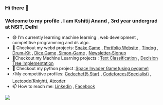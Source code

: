 ### Hi there 👋

### Welcome to my profile . I am Kshitij Anand , 3rd year undergrad at NSIT, Delhi

<!--- 🔭 I’m currently working on ...machine learning and competititve programming*/-->
- 😄 I’m currently learning machine learning , web development , competitive programming and ds algo.
- 🔭 Checkout my webd projects: [Snake Game](https://kshitijanand36.github.io/Snake-Game/) , [Portfolio Website](https://kshitijanand36.github.io/My-personal-Website/)  , [Tindog](https://kshitijanand36.github.io/Tindog/) , [Drum-Kit](https://kshitijanand36.github.io/Drum-Kit/) , [Dice Game](https://kshitijanand36.github.io/Dice-game/) ,[Simon-Game](https://kshitijanand36.github.io/Simon-Game/) , [Newsletter-Signup](https://intense-fjord-47843.herokuapp.com/)
- 🔭Checkout my Machine Learning projects : [Text Classification](https://github.com/kshitijanand36/Text-Classificaton-Project) , [Decision Tree Implementation](https://nbviewer.jupyter.org/github/kshitijanand36/Machine-Learning-algorithms/blob/master/DecisionTreeImplementation.ipynb)
- 🔭 Checkout my python project :[Space Invader Game(using pygame)](https://github.com/kshitijanand36/Space-invaders-game-using-pygame-)
- ⚡My competitive profiles: [Codechef(5 Star)](https://www.codechef.com/users/aim_google234) , [Codeforces(Specialist)](https://codeforces.com/profile/kshitijanand36) ,  [Leetcode(Knight)](https://leetcode.com/kshitijanand2/), [Atcoder](https://atcoder.jp/users/NSIT_coder45)  
 - 📫 How to reach me: [Linkedin](https://www.linkedin.com/in/kshitij-anand-b277b2150/) , [Facebook](https://www.facebook.com/kshitij.anand.750)
 <img src = "https://github-readme-stats.vercel.app/api?username=kshitijanand36&count_private=true&show_icons=true&include_all_commits=true">
 
